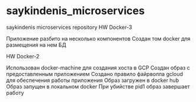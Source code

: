 # saykindenis_microservices
saykindenis microservices repository
HW Docker-3

Приложение разбито на несколько компонентов
Создан том docker для размещения на нем БД

HW Docker-2

Использован docker-machine для создания хоста в GCP
Создан образ с предоставленным приложением
Создано правило файрволла gcloud для обеспечения работы приложения
Образ загружен в docker hub
Образ запущен в локальном docker
При убийстве pid1 образ завершает работу
